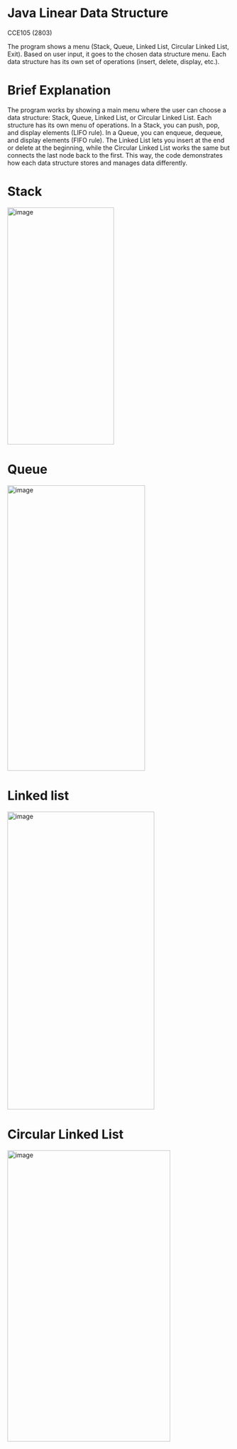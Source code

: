 # Java Linear Data Structure
CCE105 (2803)

The program shows a menu (Stack, Queue, Linked List, Circular Linked List, Exit).
Based on user input, it goes to the chosen data structure menu.
Each data structure has its own set of operations (insert, delete, display, etc.).

# Brief Explanation
The program works by showing a main menu where the user can choose a data structure: Stack, Queue, Linked List, or Circular Linked List. Each structure has its own menu of operations. In a Stack, you can push, pop, and display elements (LIFO rule). In a Queue, you can enqueue, dequeue, and display elements (FIFO rule). The Linked List lets you insert at the end or delete at the beginning, while the Circular Linked List works the same but connects the last node back to the first. This way, the code demonstrates how each data structure stores and manages data differently.

# Stack 
<img width="240" height="534" alt="image" src="https://github.com/user-attachments/assets/c4398d71-1eda-42cc-b1a2-f22f74ada445" />

# Queue
<img width="310" height="643" alt="image" src="https://github.com/user-attachments/assets/194bfc67-6a17-48a1-99ae-28995189dfde" />

# Linked list
<img width="331" height="671" alt="image" src="https://github.com/user-attachments/assets/e25b46a9-d610-4c1b-9e0e-87b0cf438c9c" />

# Circular Linked List
<img width="367" height="656" alt="image" src="https://github.com/user-attachments/assets/3f2ddc37-5711-4830-8aeb-90215f7b1cc0" />

